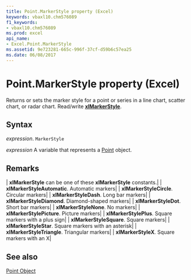 ```yaml
---
title: Point.MarkerStyle property (Excel)
keywords: vbaxl10.chm576089
f1_keywords:
- vbaxl10.chm576089
ms.prod: excel
api_name:
- Excel.Point.MarkerStyle
ms.assetid: 9e723281-665c-996f-37cf-d59b6c57ea25
ms.date: 06/08/2017
---
```



# Point.MarkerStyle property (Excel)

Returns or sets the marker style for a point or series in a line chart, scatter chart, or radar chart. Read/write  **[xlMarkerStyle](Excel.XlMarkerStyle.md)**.


## Syntax

_expression_. `MarkerStyle`

_expression_ A variable that represents a [Point](Excel.Point-graph-object.md) object.


## Remarks





| **xlMarkerStyle** can be one of these **xlMarkerStyle** constants.|
| **xlMarkerStyleAutomatic**. Automatic markers|
| **xlMarkerStyleCircle**. Circular markers|
| **xlMarkerStyleDash**. Long bar markers|
| **xlMarkerStyleDiamond**. Diamond-shaped markers|
| **xlMarkerStyleDot**. Short bar markers|
| **xlMarkerStyleNone**. No markers|
| **xlMarkerStylePicture**. Picture markers|
| **xlMarkerStylePlus**. Square markers with a plus sign|
| **xlMarkerStyleSquare**. Square markers|
| **xlMarkerStyleStar**. Square markers with an asterisk|
| **xlMarkerStyleTriangle**. Triangular markers|
| **xlMarkerStyleX**. Square markers with an X|

## See also


[Point Object](Excel.Point(object).md)

